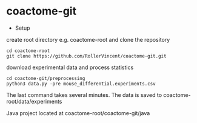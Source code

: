 # coactome-git


* Setup


create root directory e.g.  coactome-root  and clone the repository
```
cd coactome-root
git clone https://github.com/RollerVincent/coactome-git.git
```

download experimental data and process statistics
```
cd coactome-git/preprocessing
python3 data.py -pre mouse_differential.experiments.csv
```

The last command takes several minutes.
The data is saved to coactome-root/data/experiments

Java project located at coactome-root/coactome-git/java
